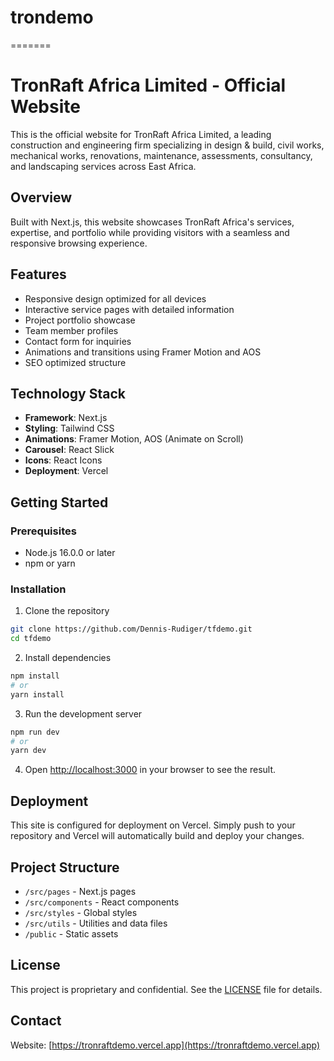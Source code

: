 
# trondemo
=======
# TronRaft Africa Limited - Official Website

This is the official website for TronRaft Africa Limited, a leading construction and engineering firm specializing in design & build, civil works, mechanical works, renovations, maintenance, assessments, consultancy, and landscaping services across East Africa.

## Overview

Built with Next.js, this website showcases TronRaft Africa's services, expertise, and portfolio while providing visitors with a seamless and responsive browsing experience.

## Features

- Responsive design optimized for all devices
- Interactive service pages with detailed information
- Project portfolio showcase
- Team member profiles
- Contact form for inquiries
- Animations and transitions using Framer Motion and AOS
- SEO optimized structure

## Technology Stack

- **Framework**: Next.js
- **Styling**: Tailwind CSS
- **Animations**: Framer Motion, AOS (Animate on Scroll)
- **Carousel**: React Slick
- **Icons**: React Icons
- **Deployment**: Vercel

## Getting Started

### Prerequisites

- Node.js 16.0.0 or later
- npm or yarn

### Installation

1. Clone the repository
```bash
git clone https://github.com/Dennis-Rudiger/tfdemo.git
cd tfdemo
```

2. Install dependencies
```bash
npm install
# or
yarn install
```

3. Run the development server
```bash
npm run dev
# or
yarn dev
```

4. Open [http://localhost:3000](http://localhost:3000) in your browser to see the result.

## Deployment

This site is configured for deployment on Vercel. Simply push to your repository and Vercel will automatically build and deploy your changes.

## Project Structure

- `/src/pages` - Next.js pages
- `/src/components` - React components
- `/src/styles` - Global styles
- `/src/utils` - Utilities and data files
- `/public` - Static assets

## License

This project is proprietary and confidential. See the [LICENSE](LICENSE) file for details.

## Contact



Website: [https://tronraftdemo.vercel.app](https://tronraftdemo.vercel.app)

